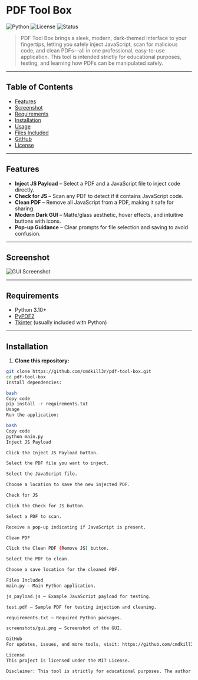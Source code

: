 # PDF Tool Box

![Python](https://img.shields.io/badge/Python-3.10+-blue?logo=python&logoColor=white)
![License](https://img.shields.io/badge/License-MIT-green)
![Status](https://img.shields.io/badge/Status-Development-yellow)

> PDF Tool Box brings a sleek, modern, dark-themed interface to your fingertips, letting you safely inject JavaScript, scan for malicious code, and clean PDFs—all in one professional, easy-to-use application. This tool is intended strictly for educational purposes, testing, and learning how PDFs can be manipulated safely.  

---

## Table of Contents
- [Features](#features)
- [Screenshot](#screenshot)
- [Requirements](#requirements)
- [Installation](#installation)
- [Usage](#usage)
- [Files Included](#files-included)
- [GitHub](#github)
- [License](#license)

---

## Features

- **Inject JS Payload** – Select a PDF and a JavaScript file to inject code directly.  
- **Check for JS** – Scan any PDF to detect if it contains JavaScript code.  
- **Clean PDF** – Remove all JavaScript from a PDF, making it safe for sharing.  
- **Modern Dark GUI** – Matte/glass aesthetic, hover effects, and intuitive buttons with icons.  
- **Pop-up Guidance** – Clear prompts for file selection and saving to avoid confusion.  

---

## Screenshot

![GUI Screenshot](screenshots/gui.png)  

---

## Requirements

- Python 3.10+  
- [PyPDF2](https://pypi.org/project/PyPDF2/)  
- [Tkinter](https://docs.python.org/3/library/tkinter.html) (usually included with Python)  

---

## Installation

1. **Clone this repository:**

```bash
git clone https://github.com/cmdkill3r/pdf-tool-box.git
cd pdf-tool-box
Install dependencies:

bash
Copy code
pip install -r requirements.txt
Usage
Run the application:

bash
Copy code
python main.py
Inject JS Payload

Click the Inject JS Payload button.

Select the PDF file you want to inject.

Select the JavaScript file.

Choose a location to save the new injected PDF.

Check for JS

Click the Check for JS button.

Select a PDF to scan.

Receive a pop-up indicating if JavaScript is present.

Clean PDF

Click the Clean PDF (Remove JS) button.

Select the PDF to clean.

Choose a save location for the cleaned PDF.

Files Included
main.py – Main Python application.

js_payload.js – Example JavaScript payload for testing.

test.pdf – Sample PDF for testing injection and cleaning.

requirements.txt – Required Python packages.

screenshots/gui.png – Screenshot of the GUI.

GitHub
For updates, issues, and more tools, visit: https://github.com/cmdkill3r

License
This project is licensed under the MIT License.

Disclaimer: This tool is strictly for educational purposes. The author is not responsible for misuse.
